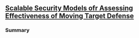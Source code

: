 ## [Scalable Security Models ofr Assessing Effectiveness of Moving Target Defense](http://ieeexplore.ieee.org.mutex.gmu.edu/stamp/stamp.jsp?tp=&arnumber=6903607)


### Summary
